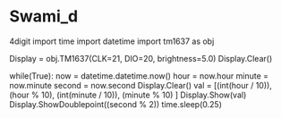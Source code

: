 # Swami_d
4digit
import time
import datetime
import tm1637 as obj

Display = obj.TM1637(CLK=21, DIO=20, brightness=5.0)
Display.Clear()

while(True):
now = datetime.datetime.now()
hour = now.hour
minute = now.minute
second = now.second
Display.Clear()
val = [(int(hour / 10)), (hour % 10), (int(minute / 10)), (minute % 10) ]
Display.Show(val)
Display.ShowDoublepoint((second % 2))
time.sleep(0.25)
